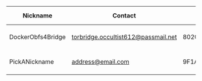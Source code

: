 | Nickname |  Contact | Hashed Fingerprint	| Running | Flags | Last Seen | First Seen | Last Restarted | Advertised Bandwidth | Platform | Version | Version Status | Recommended Version | BridgeDB Distributor | OR Addresses | Transports | BlockList |
|---|---|---|---|---|---|---|---|---|---|---|---|---|---|---|---|---|
|DockerObfs4Bridge | torbridge.occultist612@passmail.net | 802C868547F6506C7FC33AC3C2B37DDC2BDB7BE8 | false | V2Dir, Valid | 2025-09-24 06:11:48 | 2025-09-24 02:11:48 | 2025-09-24 01:58:12 | 68608 | Tor 0.4.8.13 on Linux | 0.4.8.13 | recommended | true | settings | 10.201.165.131:53912 |  | |
|PickANickname | <address@email.com> | 9F1A4AA6449EE26AE11F0D24FF9413E345B1EA1C | true | Running, V2Dir, Valid | 2025-09-24 06:11:48 | 2025-09-24 02:11:48 | 2025-09-24 01:27:42 | 154624 | Tor 0.4.8.18 on Linux | 0.4.8.18 | recommended | true | settings | 10.169.255.177:58471 |  | |
